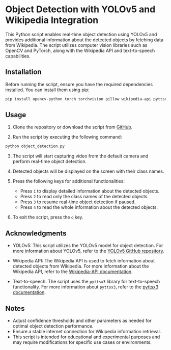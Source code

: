 # Object Detection with YOLOv5 and Wikipedia Integration

This Python script enables real-time object detection using YOLOv5 and provides additional information about the detected objects by fetching data from Wikipedia. The script utilizes computer vision libraries such as OpenCV and PyTorch, along with the Wikipedia API and text-to-speech capabilities.

## Installation

Before running the script, ensure you have the required dependencies installed. You can install them using pip:

```bash
pip install opencv-python torch torchvision pillow wikipedia-api pyttsx3
```

## Usage

1. Clone the repository or download the script from [GitHub]().

2. Run the script by executing the following command:

```bash
python object_detection.py
```

3. The script will start capturing video from the default camera and perform real-time object detection.

4. Detected objects will be displayed on the screen with their class names.

5. Press the following keys for additional functionalities:

   - Press `1` to display detailed information about the detected objects.
   - Press `2` to read only the class names of the detected objects.
   - Press `3` to resume real-time object detection if paused.
   - Press `4` to read the whole information about the detected objects.

6. To exit the script, press the `q` key.

## Acknowledgments

- YOLOv5: This script utilizes the YOLOv5 model for object detection. For more information about YOLOv5, refer to the [YOLOv5 GitHub repository](https://github.com/ultralytics/yolov5).

- Wikipedia API: The Wikipedia API is used to fetch information about detected objects from Wikipedia. For more information about the Wikipedia API, refer to the [Wikipedia-API documentation](https://pypi.org/project/Wikipedia-API/).

- Text-to-speech: The script uses the `pyttsx3` library for text-to-speech functionality. For more information about `pyttsx3`, refer to the [pyttsx3 documentation](https://pyttsx3.readthedocs.io/en/latest/).

## Notes

- Adjust confidence thresholds and other parameters as needed for optimal object detection performance.
- Ensure a stable internet connection for Wikipedia information retrieval.
- This script is intended for educational and experimental purposes and may require modifications for specific use cases or environments.
